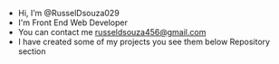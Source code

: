 - Hi, I’m @RusselDsouza029
- I'm Front End Web Developer
- You can contact me russeldsouza456@gmail.com
- I have created some of my projects you see them below Repository section
<!---
RusselDsouza029/RusselDsouza029 is a ✨ special ✨ repository because its `README.md` (this file) appears on your GitHub profile.
You can click the Preview link to take a look at your changes.
--->
